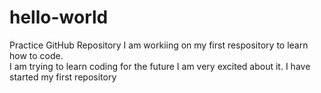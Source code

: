 # hello-world
Practice GitHub Repository
I am workiing on my first respository to learn how to code.  
I am trying to learn coding for the future
I am very excited about it.
I have started my first repository
